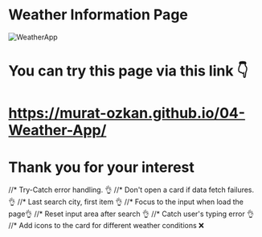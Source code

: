 # Weather Information Page
![WeatherApp](https://user-images.githubusercontent.com/57629518/215613705-d5bdf129-4003-437f-af36-11c536fd810f.gif)

# You can try this page via this link 👇
# https://murat-ozkan.github.io/04-Weather-App/
# Thank you for your interest
//* Try-Catch error handling. 👌
//* Don't open a card if data fetch failures. 👌
//* Last search city, first item 👌
//* Focus to the input when load the page👌
//* Reset input area after search 👌
//* Catch user's typing error 👌
//* Add icons to the card for different weather conditions ❌
